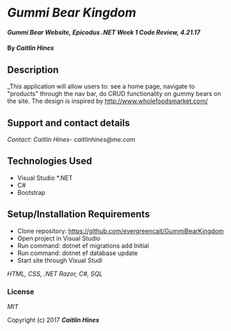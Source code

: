 # _Gummi Bear Kingdom_

#### _Gummi Bear Website, Epicodus .NET Week 1 Code Review, 4.21.17_

#### By _**Caitlin Hines**_

## Description

_This application will allow users to: see a home page, navigate to "products" through the nav bar, do CRUD functionality on gummy bears on the site. The design is inspired by http://www.wholefoodsmarket.com/


## Support and contact details

_Contact: Caitlin Hines- caitlinhines@me.com_

## Technologies Used
* Visual Studio
*.NET
* C#
* Bootstrap

## Setup/Installation Requirements

* Clone repository: https://github.com/evergreencait/GummiBearKingdom
* Open project in Visual Studio
* Run command: dotnet ef migrations add Initial
* Run command: dotnet ef database update
* Start site through Visual Studi

_HTML, CSS, .NET Razor, C#, SQL_

### License

*MIT*

Copyright (c) 2017 **_Caitlin Hines_**
